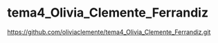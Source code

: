 # tema4_Olivia_Clemente_Ferrandiz
https://github.com/oliviaclemente/tema4_Olivia_Clemente_Ferrandiz.git
